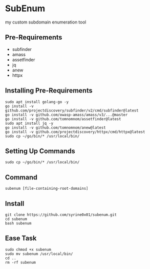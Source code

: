 # SubEnum

my custom subdomain enumeration tool

## Pre-Requirements
- subfinder
- amass
- assetfinder
- jq
- anew
- httpx

## Installing Pre-Requirements
```
sudo apt install golang-go -y
go install -v github.com/projectdiscovery/subfinder/v2/cmd/subfinder@latest
go install -v github.com/owasp-amass/amass/v3/...@master
go install -v github.com/tomnomnom/assetfinder@latest
sudo apt install jq -y
go install -v github.com/tomnomnom/anew@latest
go install -v github.com/projectdiscovery/httpx/cmd/httpx@latest
sudo cp ~/go/bin/* /usr/local/bin/
```

## Setting Up Commands
```
sudo cp ~/go/bin/* /usr/local/bin/
```

## Command
`subenum [file-containing-root-domains]`

## Install
```
git clone https://github.com/syrine0x01/subenum.git
cd subenum
bash subenum
```

## Ease Task
```
sudo chmod +x subenum
sudo mv subenum /usr/local/bin/
cd ..
rm -rf subenum
```
